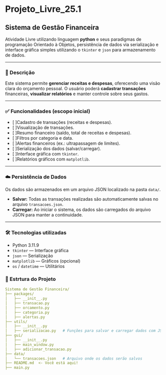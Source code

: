 # Projeto_Livre_25.1

## Sistema de Gestão Financeira
Atividade Livre utilizando linguagem **python** e seus paradigmas de programação Orientado à Objetos, persistência de dados via serialização e interface gráfica simples utilizando o `tkinter` e `json` para armazenamento de dados.

---
### 📌 Descrição
Este sistema permite **gerenciar receitas e despesas**, oferecendo uma visão clara do orçamento pessoal. O usuário poderá **cadastrar transações** financeiras, **visualizar relatórios** e manter controle sobre seus gastos.

---

### ✅ Funcionalidades (escopo inicial)

- [ ]Cadastro de transações (receitas e despesas).
- [ ]Visualização de transações.
- [ ]Resumo financeiro (saldo, total de receitas e despesas).
- [ ]Filtros por categoria e data.
- [ ]Alertas financeiros (ex.: ultrapassagem de limites).
- [ ]Serialização dos dados (salvar/carregar).
- [ ]Interface gráfica com `tkinter`.
- [ ]Relatórios gráficos com `matplotlib`.

---

### ☁️ Persistência de Dados

Os dados são armazenados em um arquivo JSON localizado na pasta `data/`.

- **Salvar:** Todas as transações realizadas são automaticamente salvas no arquivo `transacoes.json`.
- **Carregar:** Ao iniciar o sistema, os dados são carregados do arquivo JSON para manter a continuidade.

---

### 🛠️ Tecnologias utilizadas

- Python 3.11.9
- `tkinter` — Interface gráfica
- `json` — Serialização
- `matplotlib` — Gráficos (opcional)
- `os` / `datetime` — Utilitários

### 📂 Estrtura do Projeto
```yaml
Sistema de Gestão Financeira/
├── packages/
│   ├── __init__.py
│   ├── transacao.py
│   ├── orcamento.py
│   ├── categoria.py
│   ├── alertas.py
├── utils/
│   ├── __init__.py
│   ├── serializacao.py   # Funções para salvar e carregar dados com JSON
├── gui/
│   ├── __init__.py
│   ├── main_window.py
│   ├── adicionar_transacao.py
├── data/
│   └── transacoes.json   # Arquivo onde os dados serão salvos
├── README.md  <- Você está aqui!
├── main.py







```





<!--
⚠️ deu ruim
🔧 consertando
⚙️ funcionando
🪛 arrumando
🧻 deu merda
📦 pacotes
📧 email
🔌 se ligar é sorte
💾 salvando
⭐ commit normal
☁️ cloud
🎴 cartinha do tigrinho
>